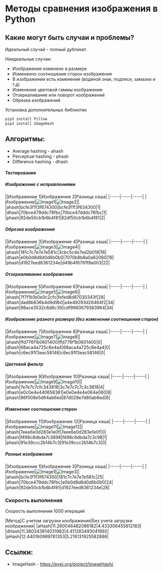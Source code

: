 # Методы сравнения изображения в Python

## Какие могут быть случаи и проблемы?

Идеальный случай - полный дубликат.

Неидеальные случаи:
* Изображение изменено в размере
* Измененно соотношение сторон изображения
* В изображении есть изменения (водяной знак, подписи, замазки и т.д)
* Изменение цветовой гаммы изображения
* Отзеркаливание или поворот изображений
* Обрезка изображений

Установка дополнительных библиотек

```sh
pip3 install Pillow
pip3 install ImageHash
```

## Алгоритмы:
* Average hashing - ahash
* Perceptual hashing - phash
* Difference hashing - dhash

#### Тестирование

##### Изображение с исправлениями

||Изображение 1|Изображение 2|Разница хэша|
|-----|-----|-----|
|Изображение|![Image1](img/kvar_1.jpg)|![Image2](img/kvar_2.jpg)||
|ahash|bcfe3f1f3f674300|bcfe3f1f3f634300|1|
|dhash|70bce479ddc78fbc|70bce47dddc78fbc|1|
|phash|92de50cb1b6b4f81|82df50cb1b6b4f81|2|

##### Обрезка изображения

||Изображение 3|Изображение 4|Разница хэша|
|-----|-----|-----|
|Изображение|![Image3](img/kvar_3.jpg)|![Image4](img/kvar_4.jpg)||
|ahash|181c7c7e7e7e581c|3cbc5cde7ed2b018|16|
|dhash|e0b0d8d8d0d6b0b0|7070b8b8a0a62060|19|
|phash|d1927eed8361234e|d49b4f6791f9a003|22|

##### Отзеркаливание изображения

||Изображение 5|Изображение 6|Разница хэша|
|-----|-----|-----|
|Изображение|![Image5](img/kvar_5.jpg)|![Image6](img/kvar_6.jpg)||
|ahash|7f7f1b1b0e0c2cfc|fefed8d87030343f|28|
|dhash|dad8b636b4d9d9b0|a4e49293d26464f2|34|
|phash|98ace3532c6d6c39|cdf9960679383964|34|

##### Изображение разного размера (без изменения соотношения сторон)

||Изображение 7|Изображение 8|Разница хэша|
|-----|-----|-----|
|Изображение|![Image7](img/kvar_7.jpg)|![Image8](img/kvar_8.jpg)||
|ahash|ffd776f1b0601400|ffd776f1b0601400|0|
|dhash|68aca4a725c8e4a4|68aca4a725c8e4a4|0|
|phash|c6ec91f3eac58146|c6ec91f3eac58146|0|

##### Цветовой фильтр

||Изображение 9|Изображение 10|Разница хэша|
|-----|-----|-----|
|Изображение|![Image9](img/kvar_9.jpg)|![Image10](img/kvar_10.jpg)||
|ahash|7e7e7c7cfc343818|3c7e7c7c7c3c3818|4|
|dhash|e0c0e4e440656361|e0e0e4e4e064e060|8|
|phash|86f008e5d64ab6ed|87d028e7d80ab6ed|8|

##### Изменение соотношения сторон

||Изображение 11|Изображение 12|Разница хэша|
|-----|-----|-----|
|Изображение|![Image11](img/kvar_11.jpg)|![Image12](img/kvar_12.jpg)||
|ahash|7eee6e0d283e1e0f|7eee6e0d283e1e0f|0|
|dhash|f498c8dbda7c3898|f498c8dbda7c3c98|1|
|phash|91e39ccc2b14b7c3|91e39ccc2b14b7c3|0|

##### Разные изображения

||Изображение 1|Изображение 3|Разница хэша|
|-----|-----|-----|
|Изображение|![Image1](img/kvar_1.jpg)|![Image3](img/kvar_3.jpg)||
|ahash|bcfe3f1f3f674300|181c7c7e7e7e581c|25|
|dhash|70bce479ddc78fbc|e0b0d8d8d0d6b0b0|24|
|phash|92de50cb1b6b4f81|d1927eed8361234e|28|

### Скорость выполнения

Скорость выполнения 1000 итераций

|Метод|С учетом загрузки изображения|Без учета загрузки изображения|
|aHash|11.260046482086182|4.433306455612183|
|dHash|11.380343914031982|4.411283493041992|
|pHash|12.440160989761353|5.216131925582886|

## Ссылки:
* ImageHash - https://pypi.org/project/ImageHash/